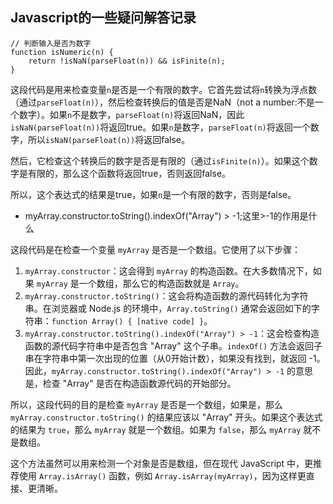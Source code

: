 ## Javascript的一些疑问解答记录


    // 判断输入是否为数字
    function isNumeric(n) {
        return !isNaN(parseFloat(n)) && isFinite(n);
    }
这段代码是用来检查变量`n`是否是一个有限的数字。它首先尝试将`n`转换为浮点数（通过`parseFloat(n)`），然后检查转换后的值是否是NaN（not a number:不是一个数字）。如果`n`不是数字，`parseFloat(n)`将返回NaN，因此`isNaN(parseFloat(n))`将返回true。如果`n`是数字，`parseFloat(n)`将返回一个数字，所以`isNaN(parseFloat(n))`将返回false。

然后，它检查这个转换后的数字是否是有限的（通过`isFinite(n)`）。如果这个数字是有限的，那么这个函数将返回true，否则返回false。

所以，这个表达式的结果是true，如果`n`是一个有限的数字，否则是false。

- myArray.constructor.toString().indexOf("Array") > -1;这里>-1的作用是什么

这段代码是在检查一个变量 `myArray` 是否是一个数组。它使用了以下步骤：

1. `myArray.constructor`：这会得到 `myArray` 的构造函数。在大多数情况下，如果 `myArray` 是一个数组，那么它的构造函数就是 `Array`。
2. `myArray.constructor.toString()`：这会将构造函数的源代码转化为字符串。在浏览器或 Node.js 的环境中，`Array.toString()` 通常会返回如下的字符串：`function Array() { [native code] }`。
3. `myArray.constructor.toString().indexOf("Array") > -1`：这会检查构造函数的源代码字符串中是否包含 "Array" 这个子串。`indexOf()` 方法会返回子串在字符串中第一次出现的位置（从0开始计数），如果没有找到，就返回 -1。因此，`myArray.constructor.toString().indexOf("Array") > -1` 的意思是，检查 "Array" 是否在构造函数源代码的开始部分。

所以，这段代码的目的是检查 `myArray` 是否是一个数组，如果是，那么 `myArray.constructor.toString()` 的结果应该以 "Array" 开头。如果这个表达式的结果为 `true`，那么 `myArray` 就是一个数组。如果为 `false`，那么 `myArray` 就不是数组。

这个方法虽然可以用来检测一个对象是否是数组，但在现代 JavaScript 中，更推荐使用 `Array.isArray()` 函数，例如 `Array.isArray(myArray)`，因为这样更直接、更清晰。